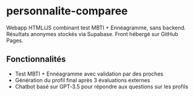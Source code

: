# personnalite-comparee
Webapp HTML/JS combinant test MBTI + Ennéagramme, sans backend. Résultats anonymes stockés via Supabase. Front hébergé sur GitHub Pages.

## Fonctionnalités

- Test MBTI + Ennéagramme avec validation par des proches
- Génération du profil final après 3 évaluations externes
- Chatbot basé sur GPT‑3.5 pour répondre aux questions sur les profils
